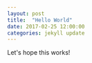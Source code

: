 ```yaml
---
layout: post
title:  "Hello World"
date: 2017-02-25 12:00:00
categories: jekyll update
---
```


Let's hope this works!